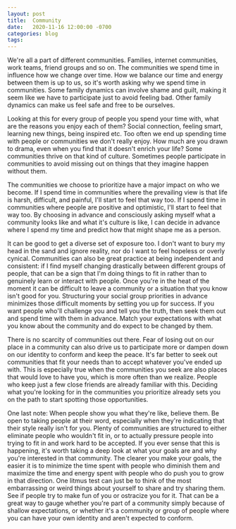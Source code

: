```yaml
---
layout: post
title:  Community  
date:   2020-11-16 12:00:00 -0700
categories: blog
tags:  
---
```


We're all a part of different communities. Families, internet communities, work teams, friend groups and so on. The communities we spend time in influence how we change over time. How we balance our time and energy between them is up to us, so it's worth asking why we spend time in communities. Some family dynamics can involve shame and guilt, making it seem like we have to participate just to avoid feeling bad. Other family dynamics can make us feel safe and free to be ourselves. 

Looking at this for every group of people you spend your time with, what are the reasons you enjoy each of them? Social connection, feeling smart, learning new things, being inspired etc. Too often we end up spending time with people or communities we don't really enjoy. How much are you drawn to drama, even when you find that it doesn't enrich your life? Some communities thrive on that kind of culture. Sometimes people participate in communities to avoid missing out on things that they imagine happen without them. 

The communities we choose to prioritize have a major impact on who we become. If I spend time in communities where the prevailing view is that life is harsh, difficult, and painful, I'll start to feel that way too. If I spend time in communities where people are positive and optimistic, I'll start to feel that way too. By choosing in advance and consciously asking myself what a community looks like and what it's culture is like, I can decide in advance where I spend my time and predict how that might shape me as a person. 

It can be good to get a diverse set of exposure too. I don't want to bury my head in the sand and ignore reality, nor do I want to feel hopeless or overly cynical. Communities can also be great practice at being independent and consistent: if I find myself changing drastically between different groups of people, that can be a sign that I'm doing things to fit in rather than to genuinely learn or interact with people. Once you're in the heat of the moment it can be difficult to leave a community or a situation that you know isn't good for you. Structuring your social group priorities in advance minimizes those difficult moments by setting you up for success. If you want people who'll challenge you and tell you the truth, then seek them out and spend time with them in advance. Match your expectations with what you know about the community and do expect to be changed by them. 

There is no scarcity of communities out there. Fear of losing out on our place in a community can also drive us to participate more or dampen down on our identity to conform and keep the peace. It's far better to seek out communities that fit your needs than to accept whatever you've ended up with. This is especially true when the communities you seek are also places that would love to have you, which is more often than we realize. People who keep just a few close friends are already familiar with this. Deciding what you're looking for in the communities you prioritize already sets you on the path to start spotting those opportunities. 

One last note: When people show you what they're like, believe them. Be open to taking people at their word, especially when they're indicating that their style really isn't for you. Plenty of communities are structured to either eliminate people who wouldn't fit in, or to actually pressure people into trying to fit in and work hard to be accepted. If you ever sense that this is happening, it's worth taking a deep look at what your goals are and why you're interested in that community. The clearer you make your goals, the easier it is to minimize the time spent with people who diminish them and maximize the time and energy spent with people who do push you to grow in that direction. One litmus test can just be to think of the most embarrassing or weird things about yourself to share and try sharing them. See if people try to make fun of you or ostracize you for it. That can be a great way to gauge whether you're part of a community simply because of shallow expectations, or whether it's a community or group of people where you can have your own identity and aren't expected to conform. 




























